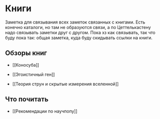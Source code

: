 # Книги

Заметка для связывания всех заметок связанных с книгами. Есть конечно каталоги, но там не образуются связи, а по Цеттелькастену надо связывать заметки друг с другом. Пока хз как связывать, так что буду пока так: общая заметка, куда буду скидывать ссылки на книги.

## Обзоры книг

- [[Коносуба]]

- [[Эгоистичный ген]]

- [[Теория струн и скрытые измерения вселенной]]

## Что почитать

- [[Рекомендации по научпопу]]